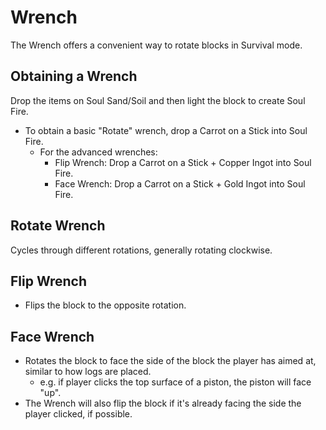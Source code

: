 # Wrench

The Wrench offers a convenient way to rotate blocks in Survival mode.

## Obtaining a Wrench

Drop the items on Soul Sand/Soil and then light the block to create Soul Fire.

- To obtain a basic "Rotate" wrench, drop a Carrot on a Stick into Soul Fire.
    - For the advanced wrenches:
        - Flip Wrench: Drop a Carrot on a Stick + Copper Ingot into Soul Fire.
        - Face Wrench: Drop a Carrot on a Stick + Gold Ingot into Soul Fire.

## Rotate Wrench
Cycles through different rotations, generally rotating clockwise.

## Flip Wrench
* Flips the block to the opposite rotation.

## Face Wrench
* Rotates the block to face the side of the block the player has aimed at, similar to how logs are placed.
  * e.g. if player clicks the top surface of a piston, the piston will face "up".
* The Wrench will also flip the block if it's already facing the side the player clicked, if possible.

